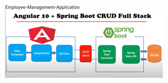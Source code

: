Employee-Management-Application
![image](https://github.com/fadhlaouir/Employee-Management-Application/blob/master/AngularSpringBoot.png)
